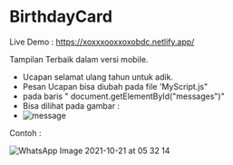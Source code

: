 # BirthdayCard

Live Demo : https://xoxxxooxxoxobdc.netlify.app/

Tampilan Terbaik dalam versi mobile.

- Ucapan selamat ulang tahun untuk adik.
- Pesan Ucapan bisa diubah pada file 'MyScript.js"
- pada baris " document.getElementById("messages")"
- Bisa dilihat pada gambar : 
- ![message](https://user-images.githubusercontent.com/76585953/138181455-1bbf9dd5-f8ff-4a21-bfae-eaea59712ab7.png)

Contoh : 

![WhatsApp Image 2021-10-21 at 05 32 14](https://user-images.githubusercontent.com/76585953/138181751-2835a3ec-c946-4859-8b9d-6dc835557598.jpeg)
